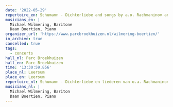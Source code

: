```yaml
---
date: '2022-05-29'
repertoire_en: Schumann - Dichterliebe and songs by a.o. Rachmaninov and Quilter
musicians_en: |
  Michael Wilmering, Baritone
  Daan Boertien, Piano
organizer_url: 'https://www.parcbroekhuizen.nl/wilmering-boertien/'
in_archive: true
cancelled: true
tags:
  - concerts
hall_nl: Parc Broekhuizen
hall_en: Parc Broekhuizen
time: '13:30:59.856'
place_nl: Leersum
place_en: Leersum
repertoire_nl: Schumann - Dichterliebe en liederen van o.a. Rachmaninov en Quilter
musicians_nl: |
  Michael Wilmering, Bariton
  Daan Boertien, Piano
---
```


